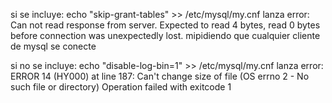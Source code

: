 si se incluye:
    echo "skip-grant-tables" >> /etc/mysql/my.cnf lanza error: 
    Can not read response from server. Expected to read 4 bytes, read 0 bytes before connection was unexpectedly lost.
    mipidiendo que cualquier cliente de mysql se conecte

si no se incluye:
    echo "disable-log-bin=1" >> /etc/mysql/my.cnf lanza error:
    ERROR 14 (HY000) at line 187: Can't change size of file (OS errno 2 - No such file or directory) Operation failed with exitcode 1